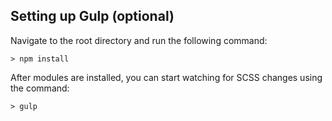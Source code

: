 ## Setting up Gulp (optional)

Navigate to the root directory and  run the following command:
```
> npm install
```

After modules are installed, you can start watching for SCSS changes using the command:
```
> gulp
```